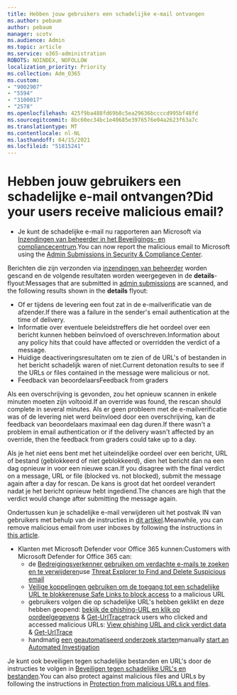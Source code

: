 ```yaml
---
title: Hebben jouw gebruikers een schadelijke e-mail ontvangen
ms.author: pebaum
author: pebaum
manager: scotv
ms.audience: Admin
ms.topic: article
ms.service: o365-administration
ROBOTS: NOINDEX, NOFOLLOW
localization_priority: Priority
ms.collection: Adm_O365
ms.custom:
- "9002907"
- "5594"
- "3100017"
- "2578"
ms.openlocfilehash: 425f9ba488fd69b8c5ea29636bccccd995bf48fd
ms.sourcegitcommit: 8bc60ec34bc1e40685e3976576e04a2623f63a7c
ms.translationtype: MT
ms.contentlocale: nl-NL
ms.lasthandoff: 04/15/2021
ms.locfileid: "51815241"
---
```

# <a name="did-your-users-receive-malicious-email"></a><span data-ttu-id="d8459-102">Hebben jouw gebruikers een schadelijke e-mail ontvangen?</span><span class="sxs-lookup"><span data-stu-id="d8459-102">Did your users receive malicious email?</span></span>

- <span data-ttu-id="d8459-103">Je kunt de schadelijke e-mail nu rapporteren aan Microsoft via [Inzendingen van beheerder in het Beveiligings- en compliancecentrum](https://sip.protection.office.com/reportsubmission).</span><span class="sxs-lookup"><span data-stu-id="d8459-103">You can now report the malicious email to Microsoft using the [Admin Submissions in Security & Compliance Center](https://sip.protection.office.com/reportsubmission).</span></span>

<span data-ttu-id="d8459-104">Berichten die zijn verzonden via [inzendingen van beheerder](https://sip.protection.office.com/reportsubmission) worden gescand en de volgende resultaten worden weergegeven in de **details**-flyout:</span><span class="sxs-lookup"><span data-stu-id="d8459-104">Messages that are submitted in [admin submissions](https://sip.protection.office.com/reportsubmission) are scanned, and the following results shown in the **details** flyout:</span></span>

- <span data-ttu-id="d8459-105">Of er tijdens de levering een fout zat in de e-mailverificatie van de afzender.</span><span class="sxs-lookup"><span data-stu-id="d8459-105">If there was a failure in the sender's email authentication at the time of delivery.</span></span>
- <span data-ttu-id="d8459-106">Informatie over eventuele beleidstreffers die het oordeel over een bericht kunnen hebben beïnvloed of overschreven.</span><span class="sxs-lookup"><span data-stu-id="d8459-106">Information about any policy hits that could have affected or overridden the verdict of a message.</span></span>
- <span data-ttu-id="d8459-107">Huidige deactiveringsresultaten om te zien of de URL's of bestanden in het bericht schadelijk waren of niet.</span><span class="sxs-lookup"><span data-stu-id="d8459-107">Current detonation results to see if the URLs or files contained in the message were malicious or not.</span></span>
- <span data-ttu-id="d8459-108">Feedback van beoordelaars</span><span class="sxs-lookup"><span data-stu-id="d8459-108">Feedback from graders</span></span>

<span data-ttu-id="d8459-109">Als een overschrijving is gevonden, zou het opnieuw scannen in enkele minuten moeten zijn voltooid.</span><span class="sxs-lookup"><span data-stu-id="d8459-109">If an override was found, the rescan should complete in several minutes.</span></span> <span data-ttu-id="d8459-110">Als er geen probleem met de e-mailverificatie was of de levering niet werd beïnvloed door een overschrijving, kan de feedback van beoordelaars maximaal een dag duren.</span><span class="sxs-lookup"><span data-stu-id="d8459-110">If there wasn't a problem in email authentication or if the delivery wasn't affected by an override, then the feedback from graders could take up to a day.</span></span>

<span data-ttu-id="d8459-111">Als je het niet eens bent met het uiteindelijke oordeel over een bericht, URL of bestand (geblokkeerd of niet geblokkeerd), dien het bericht dan na een dag opnieuw in voor een nieuwe scan.</span><span class="sxs-lookup"><span data-stu-id="d8459-111">If you disagree with the final verdict on a message, URL or file (blocked vs. not blocked), submit the message again after a day for rescan.</span></span> <span data-ttu-id="d8459-112">De kans is groot dat het oordeel verandert nadat je het bericht opnieuw hebt ingediend.</span><span class="sxs-lookup"><span data-stu-id="d8459-112">The chances are high that the verdict would change after submitting the message again.</span></span>

<span data-ttu-id="d8459-113">Ondertussen kun je schadelijke e-mail verwijderen uit het postvak IN van gebruikers met behulp van de instructies in [dit artikel](https://docs.microsoft.com/microsoft-365/compliance/search-for-and-delete-messages-in-your-organization).</span><span class="sxs-lookup"><span data-stu-id="d8459-113">Meanwhile, you can remove malicious email from user inboxes by following the instructions in [this article](https://docs.microsoft.com/microsoft-365/compliance/search-for-and-delete-messages-in-your-organization).</span></span>

- <span data-ttu-id="d8459-114">Klanten met Microsoft Defender voor Office 365 kunnen:</span><span class="sxs-lookup"><span data-stu-id="d8459-114">Customers with Microsoft Defender for Office 365 can:</span></span>
    - <span data-ttu-id="d8459-115">de [Bedreigingsverkenner gebruiken om verdachte e-mails te zoeken en te verwijderen](https://docs.microsoft.com/microsoft-365/security/office-365-security/investigate-malicious-email-that-was-delivered)</span><span class="sxs-lookup"><span data-stu-id="d8459-115">use [Threat Explorer to Find and Delete Suspicious email](https://docs.microsoft.com/microsoft-365/security/office-365-security/investigate-malicious-email-that-was-delivered)</span></span>
    - <span data-ttu-id="d8459-116">[Veilige koppelingen gebruiken om de toegang tot een schadelijke URL te blokkeren](https://docs.microsoft.com/microsoft-365/security/office-365-security/atp-safe-links)</span><span class="sxs-lookup"><span data-stu-id="d8459-116">[use Safe Links to block access](https://docs.microsoft.com/microsoft-365/security/office-365-security/atp-safe-links) to a malicious URL</span></span>
    - <span data-ttu-id="d8459-117">gebruikers volgen die op schadelijke URL's hebben geklikt en deze hebben geopend: [bekijk de phishing-URL en klik op oordeelgegevens](https://docs.microsoft.com/microsoft-365/security/office-365-security/threat-explorer) & [Get-UrlTrace](https://docs.microsoft.com/powershell/module/exchange/get-urltrace)</span><span class="sxs-lookup"><span data-stu-id="d8459-117">track users who clicked and accessed malicious URLs: [View phishing URL and click verdict data](https://docs.microsoft.com/microsoft-365/security/office-365-security/threat-explorer) & [Get-UrlTrace](https://docs.microsoft.com/powershell/module/exchange/get-urltrace)</span></span>
    - <span data-ttu-id="d8459-118">handmatig [een geautomatiseerd onderzoek starten](https://docs.microsoft.com/microsoft-365/security/office-365-security/automated-investigation-response-office)</span><span class="sxs-lookup"><span data-stu-id="d8459-118">manually [start an Automated Investigation](https://docs.microsoft.com/microsoft-365/security/office-365-security/automated-investigation-response-office)</span></span>

<span data-ttu-id="d8459-119">Je kunt ook beveiligen tegen schadelijke bestanden en URL's door de instructies te volgen in [Beveiligen tegen schadelijke URL's en bestanden](https://docs.microsoft.com/microsoft-365/security/office-365-security/protect-against-threats).</span><span class="sxs-lookup"><span data-stu-id="d8459-119">You can also protect against malicious files and URLs by following the instructions in [Protection from malicious URLs and files](https://docs.microsoft.com/microsoft-365/security/office-365-security/protect-against-threats).</span></span>